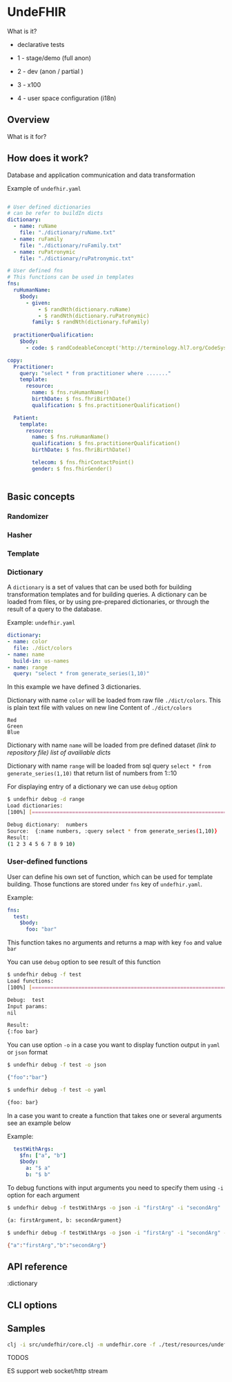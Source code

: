# UndeFHIR

What is it?


* declarative tests

* 1 - stage/demo (full anon)
* 2 - dev (anon / partial )
* 3 - x100
* 4 - user space configuration (i18n)


## Overview

What is it for?

## How does it work?

Database and application communication and data transformation

Example of `undefhir.yaml`
```yaml

# User defined dictionaries
# can be refer to buildIn dicts
dictionary:
  - name: ruName
    file: "./dictionary/ruName.txt" 
  - name: ruFamily
    file: "./dictionary/ruFamily.txt" 
  - name: ruPatronymic
    file: "./dictionary/ruPatronymic.txt" 

# User defined fns
# This functions can be used in templates 
fns:
  ruHumanName:
    $body:
      - given:
          - $ randNth(dictionary.ruName)
          - $ randNth(dictionary.ruPatronymic)
        family: $ randNth(dictionary.fuFamily)
      
  practitionerQualification:
    $body:
      - code: $ randCodeableConcept('http://terminology.hl7.org/CodeSystem/v2-0360|2.7')

copy:
  Practitioner:
    query: "select * from practitioner where ......."
    template:
      resource:
        name: $ fns.ruHumanName()
        birthDate: $ fns.fhriBirthDate()
        qualification: $ fns.practitionerQualification()

  Patient:
    template:
      resource: 
        name: $ fns.ruHumanName()
        qualification: $ fns.practitionerQualification()
        birthDate: $ fns.fhriBirthDate()

        telecom: $ fns.fhirContactPoint()
        gender: $ fns.fhirGender()
      

```

## Basic concepts

### Randomizer 

### Hasher 

### Template

### Dictionary

A `dictionary` is a set of values that can be used both for building transformation templates and for building queries. A dictionary can be loaded from files, or by using pre-prepared dictionaries, or through the result of a query to the database.

Example: `undefhir.yaml`
```yaml 
dictionary:
- name: color
  file: ./dict/colors
- name: name
  build-in: us-names 
- name: range 
  query: "select * from generate_series(1,10)" 

```

In this example we have defined 3 dictionaries.

Dictionary with name `color` will be loaded from raw file `./dict/colors`. This is plain text file with values on new line
Content of `./dict/colors`
```
Red
Green
Blue
```

Dictionary with name `name` will be loaded from pre defined dataset _(link to repository file)_
_list of availiable dicts_


Dictionary with name `range` will be loaded from sql query `select * from generate_series(1,10)` that return list of numbers from 1::10

For displaying entry of a dictionary we can use `debug` option
```sh
$ undefhir debug -d range
Load dictionaries:
[100%] [=======================================================================]

Debug dictionary:  numbers
Source:  {:name numbers, :query select * from generate_series(1,10)}
Result: 
(1 2 3 4 5 6 7 8 9 10)
```
### User-defined functions
User can define his own set of function, which can be used for template building. Those functions are stored under `fns` key of `undefhir.yaml`.

Example:
```yaml 
fns:
  test:
    $body:
      foo: "bar"
```

This function takes no arguments and returns a map with key `foo` and value `bar` 

You can use `debug` option to see result of this function
```sh
$ undefhir debug -f test
Load functions:
[100%] [=======================================================================]

Debug:  test
Input params: 
nil 

Result: 
{:foo bar}
```

You can use option `-o` in a case you want to display function output in `yaml` or `json` format
```sh
$ undefhir debug -f test -o json

{"foo":"bar"}
```

```sh
$ undefhir debug -f test -o yaml

{foo: bar}
```
In a case you want to create a function that takes one or several arguments see an example below

Example:
```yaml
  testWithArgs:
    $fn: ["a", "b"] 
    $body:
      a: "$ a"
      b: "$ b"
```


To debug functions with input arguments you need to specify them using `-i` option for each argument 
```sh
$ undefhir debug -f testWithArgs -o json -i "firstArg" -i "secondArg" 

{a: firstArgument, b: secondArgument}

```

```sh
$ undefhir debug -f testWithArgs -o json -i "firstArg" -i "secondArg" -o json 

{"a":"firstArg","b":"secondArg"}
```


## API reference 

:dictionary

## CLI options

## Samples


```sh
clj -i src/undefhir/core.clj -m undefhir.core -f ./test/resources/undefhir.yaml debug -d numbers
```


TODOS

ES support
web socket/http stream

